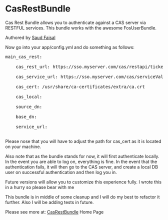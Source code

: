 CasRestBundle
=============

Cas Rest Bundle allows you to authenticate against a CAS server via RESTFUL services. This bundle works with the awesome FosUserBundle.


 Authored by <a href="http://2levelsabove.com/author/saud/">Saud Faisal</a>


Now go into your app/config.yml and do something as follows:

<pre>
main_cas_rest:<br />
    cas_rest_url: https://sso.myserver.com/cas/restapi/tickets<br />
    cas_service_url: https://sso.myserver.com/cas/serviceValidate<br />
    cas_cert: /usr/share/ca-certificates/extra/ca.crt<br />
    cas_local:<br />
    source_dn: <br />
    base_dn:<br />
    service_url:<br />
</pre>

Please nose that you will have to adjust the path for cas_cert as it is located on your machine. 

Also note that as the bundle stands for now, it will first authenticate locally. In the event you are able to log on, everything is fine. 
In the event that the authentication fails, it will then go to the CAS server, and create a local DB user on successful authentication and then log you in. 

Future versions will allow you to customize this experience fully. I wrote this in a hurry so please bear with me 



This bundle is in middle of some cleanup and I will do my best to refactor it further. Also I will be adding tests in future. 

Please see more at: <a href="http://2levelsabove.com/symfony-2-cas-rest-bundle-authenticate-against-cas-gracefully/">CasRestBundle</a> Home Page

